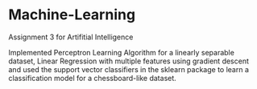 # Machine-Learning

Assignment 3 for Artifitial Intelligence

Implemented Perceptron Learning Algorithm for a linearly separable dataset, Linear Regression with multiple features using gradient descent and used the support vector classifiers in the sklearn package to learn a classification model for a chessboard-like dataset.
